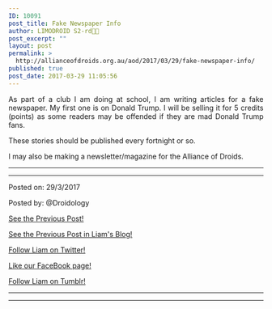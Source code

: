 ```yaml
---
ID: 10091
post_title: Fake Newspaper Info
author: LIMODROID S2-rd🔭🔬
post_excerpt: ""
layout: post
permalink: >
  http://allianceofdroids.org.au/aod/2017/03/29/fake-newspaper-info/
published: true
post_date: 2017-03-29 11:05:56
---
```

<p style="text-align: justify;">As part of a club I am doing at school, I am writing articles for a fake newspaper. My first one is on Donald Trump. I will be selling it for 5 credits (points) as some readers may be offended if they are mad Donald Trump fans.</p>
<p style="text-align: justify;">These stories should be published every fortnight or so.</p>
<p style="text-align: justify;">I may also be making a newsletter/magazine for the Alliance of Droids.</p>


<hr />



<hr />
<p style="text-align: justify;">Posted on: 29/3/2017</p>
<p style="text-align: justify;">Posted by: @Droidology</p>
<p style="text-align: justify;"><a href="http://allianceofdroids.org.au/2017/03/29/new-updates/" target="_blank">See the Previous Post!</a></p>
<p style="text-align: justify;"><a href="http://allianceofdroids.org.au/2017/03/09/george-the-blue-moon-review/" target="_blank">See the Previous Post in Liam's Blog!</a></p>
<p style="text-align: justify;"><a href="https://twitter.com/Droidology_AoD">Follow Liam on Twitter!</a></p>
<p style="text-align: justify;"><a href="https://fb.me/DroidsAllianceBlog">Like our FaceBook page!</a></p>
<p style="text-align: justify;"><a href="https://droidology.tumblr.com">Follow Liam on Tumblr!</a></p>


<hr />



<hr />
<p style="text-align: justify;"></p>